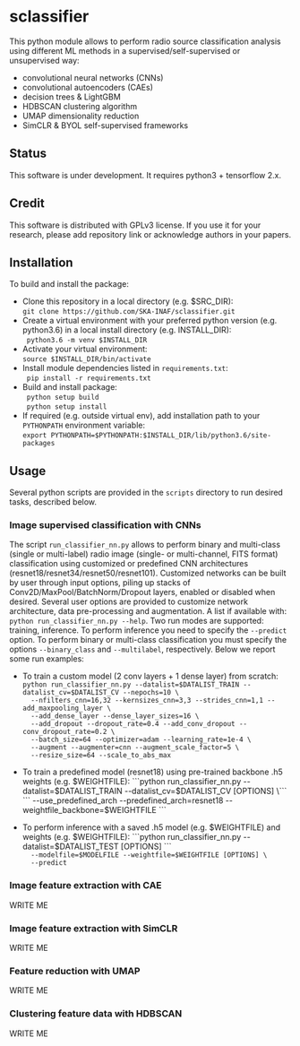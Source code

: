 # sclassifier
This python module allows to perform radio source classification analysis using different ML methods in a supervised/self-supervised or unsupervised way: 
* convolutional neural networks (CNNs)    
* convolutional autoencoders (CAEs)   
* decision trees & LightGBM  
* HDBSCAN clustering algorithm   
* UMAP dimensionality reduction   
* SimCLR & BYOL self-supervised frameworks   

## **Status**
This software is under development. It requires python3 + tensorflow 2.x. 

## **Credit**
This software is distributed with GPLv3 license. If you use it for your research, please add repository link or acknowledge authors in your papers.   

## **Installation**  

To build and install the package:    

* Clone this repository in a local directory (e.g. $SRC_DIR):   
  ```git clone https://github.com/SKA-INAF/sclassifier.git```
* Create a virtual environment with your preferred python version (e.g. python3.6) in a local install directory (e.g. INSTALL_DIR):   
  ``` python3.6 -m venv $INSTALL_DIR```   
* Activate your virtual environment:   
  ```source $INSTALL_DIR/bin/activate```
* Install module dependencies listed in ```requirements.txt```:    
  ``` pip install -r requirements.txt```  
* Build and install package:   
  ``` python setup build```   
  ``` python setup install```   
* If required (e.g. outside virtual env), add installation path to your ```PYTHONPATH``` environment variable:   
  ``` export PYTHONPATH=$PYTHONPATH:$INSTALL_DIR/lib/python3.6/site-packages ```

## **Usage**
Several python scripts are provided in the ```scripts``` directory to run desired tasks, described below.  

### **Image supervised classification with CNNs**
The script `run_classifier_nn.py` allows to perform binary and multi-class (single or multi-label) radio image (single- or multi-channel, FITS format) classification using customized or predefined CNN architectures (resnet18/resnet34/resnet50/resnet101). Customized networks can be built by user through input options, piling up stacks of Conv2D/MaxPool/BatchNorm/Dropout layers, enabled or disabled when desired. Several user options are provided to customize network architecture, data pre-processing and augmentation. A list if available with: ```python run_classifier_nn.py --help```. Two run modes are supported: training, inference. To perform inference you need to specify the ```--predict``` option. To perform binary or multi-class classification you must specify the options ```--binary_class``` and ```--multilabel```, respectively. 
Below we report some run examples:

* To train a custom model (2 conv layers + 1 dense layer) from scratch:   
  ```python run_classifier_nn.py --datalist=$DATALIST_TRAIN --datalist_cv=$DATALIST_CV --nepochs=10 \```    
  ```  --nfilters_cnn=16,32 --kernsizes_cnn=3,3 --strides_cnn=1,1 --add_maxpooling_layer \```    
  ```  --add_dense_layer --dense_layer_sizes=16 \```    
  ```  --add_dropout --dropout_rate=0.4 --add_conv_dropout --conv_dropout_rate=0.2 \```  
  ```  --batch_size=64 --optimizer=adam --learning_rate=1e-4 \```    
  ```  --augment --augmenter=cnn --augment_scale_factor=5 \```    
  ```  --resize_size=64 --scale_to_abs_max```   
  
* To train a predefined model (resnet18) using pre-trained backbone .h5 weights (e.g. $WEIGHTFILE):    
  ```python run_classifier_nn.py --datalist=$DATALIST_TRAIN --datalist_cv=$DATALIST_CV [OPTIONS] \```    
  ```  --use_predefined_arch --predefined_arch=resnet18 --weightfile_backbone=$WEIGHTFILE ```    

* To perform inference with a saved .h5 model (e.g. $WEIGHTFILE) and weights (e.g. $WEIGHTFILE):     
  ```python run_classifier_nn.py --datalist=$DATALIST_TEST [OPTIONS] \```    
  ```  --modelfile=$MODELFILE --weightfile=$WEIGHTFILE [OPTIONS] \```    
  ```  --predict```    

### **Image feature extraction with CAE**
WRITE ME

### **Image feature extraction with SimCLR**
WRITE ME

### **Feature reduction with UMAP**
WRITE ME

### **Clustering feature data with HDBSCAN**
WRITE ME

